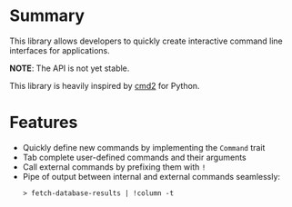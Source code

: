 # Summary
This library allows developers to quickly create
interactive command line interfaces for applications.

**NOTE**: The API is not yet stable.

This library is heavily inspired by [cmd2](https://github.com/python-cmd2/cmd2) for Python.

# Features
- Quickly define new commands by implementing the `Command` trait
- Tab complete user-defined commands and their arguments
- Call external commands by prefixing them with `!`
- Pipe of output between internal and external commands seamlessly:
  ```
  > fetch-database-results | !column -t
  ```
